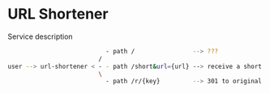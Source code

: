 # URL Shortener

Service description

```bash
                           - path /                --> ???
                         /
user --> url-shortener < - - path /short&url={url} --> receive a short url
                         \
                           - path /r/{key}         --> 301 to original url
```
